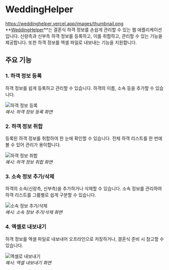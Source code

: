 # WeddingHelper
https://weddinghelper.vercel.app/images/thumbnail.png
**[WeddingHelper](https://weddinghelper.vercel.app/)**는 결혼식 하객 정보를 손쉽게 관리할 수 있는 웹 애플리케이션입니다. 신랑측과 신부측 하객 정보를 등록하고, 이를 취합하고, 관리할 수 있는 기능을 제공합니다. 또한 하객 정보를 엑셀 파일로 내보내는 기능을 지원합니다.

## 주요 기능

### 1. 하객 정보 등록
하객 정보를 쉽게 등록하고 관리할 수 있습니다. 하객의 이름, 소속 등을 추가할 수 있습니다.

![하객 정보 등록](gif-placeholder.gif)  
*예시: 하객 정보 등록 화면*

### 2. 하객 정보 취합
등록된 하객 정보를 취합하여 한 눈에 확인할 수 있습니다. 전체 하객 리스트를 한 번에 볼 수 있어 관리가 용이합니다.

![하객 정보 취합](gif-placeholder.gif)  
*예시: 하객 정보 취합 화면*

### 3. 소속 정보 추가/삭제
하객의 소속(신랑측, 신부측)을 추가하거나 삭제할 수 있습니다. 소속 정보를 관리하여 하객 리스트를 그룹별로 쉽게 구분할 수 있습니다.

![소속 정보 추가/삭제](gif-placeholder.gif)  
*예시: 소속 정보 추가/삭제 화면*

### 4. 엑셀로 내보내기
하객 정보를 엑셀 파일로 내보내어 오프라인으로 저장하거나, 결혼식 준비 시 참고할 수 있습니다.

![엑셀로 내보내기](gif-placeholder.gif)  
*예시: 엑셀 내보내기 화면*
